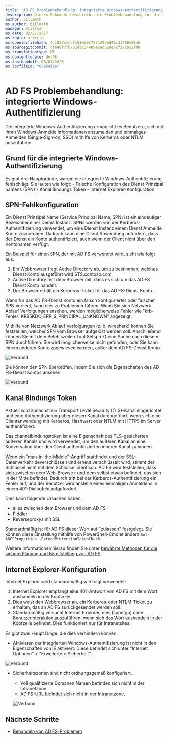 ```yaml
---
title: 'AD FS Problembehandlung: integrierte Windows-Authentifizierung'
description: Dieses Dokument beschreibt die Problembehandlung für die integrierte Windows-Authentifizierung.
author: billmath
ms.author: billmath
manager: mtillman
ms.date: 02/21/2017
ms.topic: article
ms.openlocfilehash: 4c1823e1cbfc58e50c7231293b846c31480e01a6
ms.sourcegitcommit: dfa48f77b751dbc34409aced628eb2f17c912f08
ms.translationtype: MT
ms.contentlocale: de-DE
ms.lasthandoff: 08/07/2020
ms.locfileid: "87954156"
---
```

# <a name="ad-fs-troubleshooting---integrated-windows-authentication"></a>AD FS Problembehandlung: integrierte Windows-Authentifizierung
Die integrierte Windows-Authentifizierung ermöglicht es Benutzern, sich mit Ihren Windows-Anmelde Informationen anzumelden und einmaliges Anmelden (Single-Sign-on, SSO) mithilfe von Kerberos oder NTLM auszuführen.

## <a name="reason-integrated-windows-authentication-fails"></a>Grund für die integrierte Windows-Authentifizierung
Es gibt drei Hauptgründe, warum die integrierte Windows-Authentifizierung fehlschlägt. Sie lauten wie folgt:
    - Falsche Konfiguration des Dienst Prinzipal namens (SPN)
    - Kanal Bindungs Token
    - Internet Explorer-Konfiguration

## <a name="spn-misconfiguration"></a>SPN-Fehlkonfiguration
Ein Dienst Prinzipal Name (Service Principal Name, SPN) ist ein eindeutiger Bezeichner einer Dienst Instanz. SPNs werden von der Kerberos-Authentifizierung verwendet, um eine Dienst Instanz einem Dienst Anmelde Konto zuzuordnen. Dadurch kann eine Client Anwendung anfordern, dass der Dienst ein Konto authentifiziert, auch wenn der Client nicht über den Kontonamen verfügt.

Ein Beispiel für einen SPN, der mit AD FS verwendet wird, sieht wie folgt aus:
1. Ein Webbrowser fragt Active Directory ab, um zu bestimmen, welches Dienst Konto ausgeführt wird STS.contoso.com
2. Active Directory teilt dem Browser mit, dass es sich um das AD FS Dienst Konto handelt.
3. Der Browser erhält ein Kerberos-Ticket für das AD FS-Dienst Konto.

Wenn für das AD FS-Dienst Konto ein falsch konfigurierter oder falscher SPN vorliegt, kann dies zu Problemen führen.  Wenn Sie sich Netzwerk Ablauf Verfolgungen ansehen, werden möglicherweise Fehler wie "krb-Fehler: KRB5KDC_ERR_S_PRINCIPAL_UNKNOWN" angezeigt.

Mithilfe von Netzwerk Ablauf Verfolgungen (z. b. wireshark) können Sie feststellen, welcher SPN vom Browser aufgelöst werden soll. Anschließend können Sie mit dem Befehlszeilen Tool Setspn-Q <spn> eine Suche nach diesem SPN durchführen.  Sie wird möglicherweise nicht gefunden, oder Sie kann einem anderen Konto zugewiesen werden, außer dem AD FS-Dienst Konto.

![Verbund](media/ad-fs-tshoot-iwa/iwa3.png)

Sie können den SPN überprüfen, indem Sie sich die Eigenschaften des AD FS-Dienst Kontos ansehen.

![Verbund](media/ad-fs-tshoot-iwa/iwa1.png)

## <a name="channel-binding-token"></a>Kanal Bindungs Token
Aktuell wird zunächst ein Transport Level Security (TLS)-Kanal eingerichtet und eine Authentifizierung über diesen Kanal durchgeführt, wenn sich eine Clientanwendung mit Kerberos, Hashwert oder NTLM mit HTTPS im Server authentifiziert.

Das channelbindungstoken ist eine Eigenschaft des TLS-gesicherten äußeren Kanals und wird verwendet, um den äußeren Kanal an eine Konversation über den Client authentifizierten inneren Kanal zu binden.

Wenn ein "man-in-the-Middle"-Angriff stattfindet und der SSL-Datenverkehr deverschlüsselt und erneut verschlüsselt wird, stimmt der Schlüssel nicht mit dem Schlüssel identisch.  AD FS wird feststellen, dass sich zwischen dem Web-Browse r und dem selbst etwas befindet, das sich in der Mitte befindet.  Dadurch tritt bei der Kerberos-Authentifizierung ein Fehler auf, und der Benutzer wird anstelle eines einmaligen Anmeldens in einem 401-Dialogfeld aufgefordert.

Dies kann folgende Ursachen haben:
 - alles zwischen dem Browser und dem AD FS
 - Fiddler
 - Reverseproxys mit SSL

Standardmäßig ist für AD FS dieser Wert auf "zulassen" festgelegt.  Sie können diese Einstellung mithilfe von PowerShell-Cmdlet ändern.`Set-ADFSProperties -ExtendProtectionTokenCheck`

Weitere Informationen hierzu finden Sie unter [bewährte Methoden für die sichere Planung und Bereitstellung von AD FS](../../ad-fs/design/best-practices-for-secure-planning-and-deployment-of-ad-fs.md).

## <a name="internet-explorer-configuration"></a>Internet Explorer-Konfiguration
Internet Explorer wird standardmäßig wie folgt verwendet:

1. Internet Explorer empfängt eine 401-Antwort von AD FS mit dem Wort aushandeln in der Kopfzeile.
2. Dies weist den Webbrowser an, ein Kerberos-oder NTLM-Ticket zu erhalten, das an AD FS zurückgesendet werden soll.
3. Standardmäßig versucht Internet Explorer, dies (spnetgo) ohne Benutzerinteraktion auszuführen, wenn sich das Wort aushandeln in der Kopfzeile befindet.  Dies funktioniert nur für Intranetsites.

Es gibt zwei Haupt Dinge, die dies verhindern können.
   - Aktivieren der integrierten Windows-Authentifizierung ist nicht in den Eigenschaften von IE aktiviert.  Diese befindet sich unter "Internet Optionen" > "Erweiterte > Sicherheit".

   ![Verbund](media/ad-fs-tshoot-iwa/iwa4.png)

   - Sicherheitszonen sind nicht ordnungsgemäß konfiguriert.
       - Voll qualifizierte Domänen Namen befinden sich nicht in der Intranetzone
       - AD FS-URL befindet sich nicht in der Intranetzone.

      ![Verbund](media/ad-fs-tshoot-iwa/iwa5.png)
## <a name="next-steps"></a>Nächste Schritte

- [Behandeln von AD FS-Problemen](ad-fs-tshoot-overview.md)

